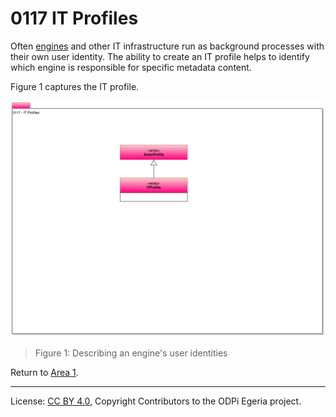 <!-- SPDX-License-Identifier: CC-BY-4.0 -->
<!-- Copyright Contributors to the ODPi Egeria project. -->

# 0117 IT Profiles

Often [engines](../../../open-metadata-implementation/access-services/docs/concepts/server-capabilities/engine.md)
and other IT infrastructure
run as background processes with their own user identity.
The ability to create an IT profile helps to identify which engine is responsible for specific
metadata content.

Figure 1 captures the IT profile.

![UML](0117-IT-Profiles.png)
> Figure 1: Describing an engine's user identities

Return to [Area 1](Area-1-models.md).

----
License: [CC BY 4.0](https://creativecommons.org/licenses/by/4.0/),
Copyright Contributors to the ODPi Egeria project.